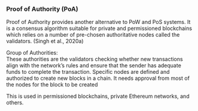 ### Proof of Authority (PoA)

Proof of Authority provides another alternative to PoW and PoS systems. It is a consensus algorithm suitable for private and permissioned blockchains which relies on a number of pre-chosen authoritative nodes called the validators. (Singh et al., 2020a)

Group of Authorities:  
These authorities are the validators checking whether new transactions align with the network’s rules and ensure that the sender has adequate funds to complete the transaction. Specific nodes are defined and authorized to create new blocks in a chain. It needs approval from most of the nodes for the block to be created

This is used in permissioned blockchains, private Ethereum networks, and others.

